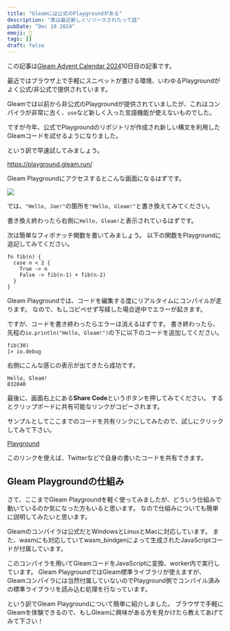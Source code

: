 ```yaml
---
title: "Gleamには公式のPlaygroundがある"
description: "実は最近新しくリリースされたって話"
pubDate: "Dec 10 2024"
emoji: 🦊
tags: []
draft: false
---
```


この記事は[Gleam Advent Calendar 2024](https://qiita.com/advent-calendar/2024/gleam)10日目の記事です。

最近ではブラウザ上で手軽にスニペットが書ける環境、いわゆるPlaygroundがよく公式/非公式で提供されています。

Gleamでは以前から非公式のPlaygroundが提供されていましたが、これはコンパイラが非常に古く、`use`など新しく入った言語機能が使えないものでした。

ですが今年、公式でPlaygroundのリポジトリが作成され新しい構文を利用したGleamコードを試せるようになりました。

という訳で早速試してみましょう。

https://playground.gleam.run/

Gleam Playgroundにアクセスするとこんな画面になるはずです。

![](/img/2024-12-10-gleam-playground.webp)

では、`"Hello, Joe!"`の箇所を`"Hello, Gleam!"`と書き換えてみてください。

書き換え終わったら右側に`Hello, Gleam!`と表示されているはずです。

次は簡単なフィボナッチ関数を書いてみましょう。
以下の関数をPlaygroundに追記してみてください。

```gleam
fn fib(n) {
  case n < 2 {
    True -> n 
	False -> fib(n-1) + fib(n-2)
  }
}
```

Gleam Playgroundでは、コードを編集する度にリアルタイムにコンパイルが走ります。
なので、もしコピペせず写経した場合途中でエラーが起きます。

ですが、コードを書き終わったらエラーは消えるはずです。
書き終わったら、先程の`io.println("Hello, Gleam!")`の下に以下のコードを追加してください。

```gleam
fib(30)
|> io.debug
```

右側にこんな感じの表示が出てきたら成功です。

```
Hello, Gleam!
832040
```

最後に、画面右上にある**Share Code**というボタンを押してみてください。
するとクリップボードに共有可能なリンクがコピーされます。

サンプルとしてここまでのコードを共有リンクにしてみたので、試しにクリックしてみて下さい。

[Playground](https://playground.gleam.run/#N4IgbgpgTgzglgewHYgFwEYA0IDGyAuES+aIcAtgA4JT4AEA5gDYQCG5A9IgDpK+UBXAEZ0AZkjrlWcJAAoAlHWC86dRADpKUGfiZzuIABIQmTBJjoBxFuwCEB+SrpPRcIbIDMABkcS6AHwA+NQR1ABMIIQEGXgBfXl5xMTdZJEVlPxxWGAg6CQAeOgAmJSdVABUoAVyAWmC+P1UAMVYmHLo65PckGvRFAGou1Jqi31V4pFiQWKA)

このリンクを使えば、Twitterなどで自身の書いたコードを共有できます。

## Gleam Playgroundの仕組み

さて、ここまでGleam
Playgroundを軽く使ってみましたが、どういう仕組みで動いているのか気になった方もいると思います。
なので仕組みについても簡単に説明してみたいと思います。

Gleamのコンパイラは公式だとWindowsとLinuxとMacに対応しています。
また、wasmにも対応していてwasm_bindgenによって生成されたJavaScriptコードが付属しています。

このコンパイラを用いてGleamコードをJavaScriptに変換、worker内で実行しています。
Gleam PlaygroundではGleam標準ライブラリが使えますが、
Gleamコンパイラには当然付属していないのでPlayground側でコンパイル済みの標準ライブラリを読み込む処理を行なっています。

という訳でGleam Playgroundについて簡単に紹介しました。
ブラウザで手軽にGleamを体験できるので、もしGleamに興味がある方を見かけたら教えてあげてみて下さい！
